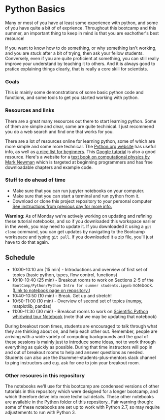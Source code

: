 # Python Basics

Many or most  of you have at least some experience with python, and some of you have quite a bit of of exprience. Throughout this bootcamp and this summer, an important thing to keep in mind is that you are eachother's best resource!

If you want to know how to do something, or why something isn't working, and you are stuck after a bit of trying, then ask your fellow students. Conversely, even if you are quite proficient at something, you can still really improve your understand by teaching it to others.  And it is always good to pratice explaining things clearly, that is really a core skill for scientists.


### Goals

This is mainly some demonstrations of some basic python code and functions, and some tools to get you started working with python.

### Resources and links

There are a great many resources out there to start learning python.  Some of them are simple and clear, some are quite techinical.   I 
just recommend you do a web search and find one that works for you.

There are a lot of resources online for learning python, some of which are more simple and some more technical. The [Python.org website](https://docs.python.org/3.8/) has useful info, as well as [a nice list for beginners](https://wiki.python.org/moin/BeginnersGuide/NonProgrammers). This [Google tutorial](https://developers.google.com/edu/python/) is also a good resource. Here's a website for a [text book on computational physics by Mark Newman](http://www-personal.umich.edu/~mejn/computational-physics/) which is targeted at beginning programmers and has free downloadable chapters and example code. 

### Stuff to do ahead of time

- Make sure that you can run jupyter notebooks on your computer.  
- Make sure that you can start a terminal and run python from it.
- Download or clone this project repository to your personal computer [See instructions from previous day for more info.](https://github.com/KIPAC/BootCamp/blob/master/docs/summer-2021/062321_Setup.md) 

**Warning:** As of Monday we're actively working on updating and refining these tutorial notebooks, and so if you downloaded this workspace earlier in the week, you may need to update it. If you downloaded it using a `git clone` command, you can get updates by navigating to the Bootcamp workspace and typing `git pull`. If you downloaded it a zip file, you'll just have to do that again. 

## Schedule

- 10:00-10:10 am (15 min) - Introductions and overview of first set of topics (basic python, types, flow control, functions)
- 10:10-10:40 (25 min) - Breakout rooms to work on Sections 2-5 of the `BootCamp/Python/Python Intro for summer students.ipynb` notebook. ([Link to notebook page on repository.](../../Python/Python%20Intro%20for%20summer%20students.ipynb))
- 10:40-10:50 (10 min) - Break. Get up and stretch!
- 10:50-11:00 (10 min) - Overview of second set of topics (numpy, matplotlib, pandas)
- 11:00-11:30 (30 min) - Breakout rooms to work on [Scientific Python whirlwind tour Notebook](../../Python/Python%20(3).ipynb) (note that we may be updating that notebook)

During breakout room times, students are encouraged to talk through what they are thinking about on, and help each other out. Remember, people are arriving with a wide variety of computing backgrounds and the goal of these sessions is mainly just to introduce some ideas, not to work through everything as quickly as possible. During that time instructors will pop in and out of breakout rooms to help and answer questions as needed. Students can also use the #summer-students-plus-mentors slack channel to ping instructors and e.g. ask for one to join your breakout room. 

### Other resoures in this repository
The notebooks we'll use for this bootcamp are condensed versions of other tutorials in this repository which were designed for a longer bootcamp, and which therefore delve into more technical details. These other notebooks are available in the [Python folder of this repository.](https://github.com/KIPAC/BootCamp/tree/master/Python). Fair warning though: some of these notebooks are set up to work with Python 2.7, so may require adjustements to run with Python 3.  


